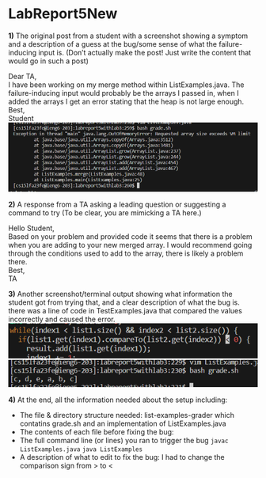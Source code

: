 # LabReport5New
**1)** The original post from a student with a screenshot showing a symptom and a description of a guess at the bug/some sense of what the failure-inducing input is. (Don’t actually make the post! Just write the content that would go in such a post)<br>

Dear TA,<br>
    I have been working on my merge method within ListExamples.java. The failure-inducing input would probably be the arrays I passed in, when I added the arrays I get an error stating that the heap is not large enough. <br>
    Best, <br>
    Student <br>
![Image](Lab5_2.png)<br>

**2)** A response from a TA asking a leading question or suggesting a command to try (To be clear, you are mimicking a TA here.)<br>

Hello Student,<br>
  Based on your problem and provided code it seems that there is a problem when you are adding to your new merged array. I would recommend going through the conditions used to add to the array, there is likely a problem there.<br>
   Best,<br>
   TA<br>
   
**3)** Another screenshot/terminal output showing what information the student got from trying that, and a clear description of what the bug is.<br>
there was a line of code in TestExamples.java that compared the values incorrectly and caused the error. <br>
![Image](Lab5_3.png)<br>
![Image](Lab5_1.png)<br>

**4)** At the end, all the information needed about the setup including:
- The file & directory structure needed: list-examples-grader which contatins grade.sh and an implementation of ListExamples.java
- The contents of each file before fixing the bug: 
- The full command line (or lines) you ran to trigger the bug `javac ListExamples.java` `java ListExamples`
- A description of what to edit to fix the bug: I had to change the comparison sign from > to < 
